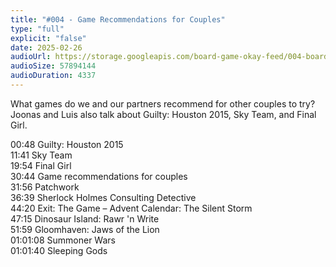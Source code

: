 ```yaml
---
title: "#004 - Game Recommendations for Couples"
type: "full"
explicit: "false"
date: 2025-02-26
audioUrl: https://storage.googleapis.com/board-game-okay-feed/004-board-game-okay.mp3
audioSize: 57894144
audioDuration: 4337
---
```


What games do we and our partners recommend for other couples to try? Joonas and Luis also talk about Guilty: Houston 2015, Sky Team, and Final Girl.

00:48 Guilty: Houston 2015\
11:41 Sky Team\
19:54 Final Girl\
30:44 Game recommendations for couples\
31:56 Patchwork\
36:39 Sherlock Holmes Consulting Detective\
44:20 Exit: The Game – Advent Calendar: The Silent Storm\
47:15 Dinosaur Island: Rawr 'n Write\
51:59 Gloomhaven: Jaws of the Lion\
01:01:08 Summoner Wars\
01:01:40 Sleeping Gods
